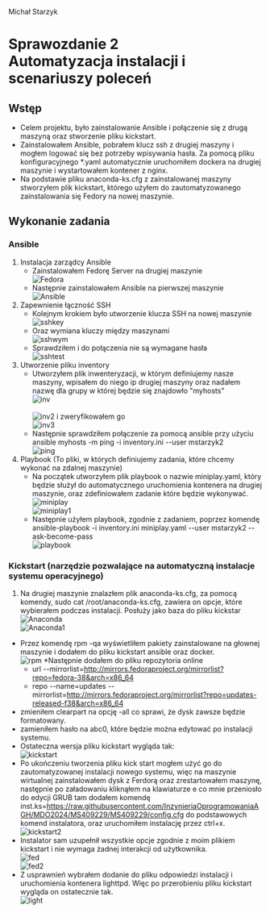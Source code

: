 Michał Starzyk
# Sprawozdanie 2 <br> Automatyzacja instalacji i scenariuszy poleceń
## Wstęp
* Celem projektu, było zainstalowanie Ansible i połączenie się z drugą maszyną oraz stworzenie pliku kickstart.
* Zainstalowałem Ansible, pobrałem klucz ssh z drugiej maszyny i mogłem logować się bez potrzeby wpisywania hasła. Za pomocą pliku konfiguracyjnego *.yaml automatycznie uruchomiłem dockera na drugiej maszynie i wystartowałem kontener z nginx.
* Na podstawie pliku anaconda-ks.cfg z zainstalowanej maszyny stworzyłem plik kickstart, którego użyłem do zautomatyzowanego zainstalowania się Fedory na nowej maszynie.
## Wykonanie zadania
### Ansible
1. Instalacja zarządcy Ansible
   * Zainstalowałem Fedorę Server na drugiej maszynie 
<br> ![Fedora](Fedora.png) <br> 
   - Następnie zainstalowałem Ansible na pierwszej maszynie
 <br> ![Ansible](Ansible.png)
2. Zapewnienie łączność SSH
   * Kolejnym krokiem było utworzenie klucza SSH na nowej maszynie 
<br> ![sshkey](sshkey.png)
   * Oraz wymiana kluczy między maszynami 
<br> ![sshwym](sshwym.png)
   * Sprawdziłem i do połączenia nie są wymagane hasła
 <br> ![sshtest](sshtest.png)
3. Utworzenie pliku inventory 
   * Utworzyłem plik inwenteryzacji, w którym definiujemy nasze maszyny, wpisałem do niego ip drugiej maszyny oraz nadałem nazwę dla grupy w której będzie się znajdowło "myhosts" 
<br> ![inv]( inv.png) <br> 
<br> ![inv2]( inv2.png)
i zweryfikowałem go
 <br> ![inv3](inv3.png)
   * Następnie sprawdziłem połączenie za pomocą ansible przy użyciu ansible myhosts -m ping -i inventory.ini --user mstarzyk2
<br> ![ping](ping.png)
4. Playbook (To pliki, w których definiujemy zadania, które chcemy wykonać na zdalnej maszynie)
   * Na początek utworzyłem plik playbook o nazwie miniplay.yaml, który będzie służył do automatycznego uruchomienia kontenera na drugiej maszynie, oraz zdefiniowałem zadanie które będzie wykonywać.
 <br> ![miniplay]( miniplay.png)
<br> ![miniplay1]( miniplay1.png)
   * Następnie użyłem playbook, zgodnie z zadaniem, poprzez komendę ansible-playbook -i inventory.ini miniplay.yaml --user mstarzyk2 --ask-become-pass
<br> ![playbook]( playbook.png)

  ### Kickstart (narzędzie pozwalające na automatyczną instalacje systemu operacyjnego)
1.	Na drugiej maszynie znalazłem plik anaconda-ks.cfg, za pomocą komendy, sudo cat /root/anaconda-ks.cfg, zawiera on opcje, które wybierałem podczas instalacji. Posłuży jako baza do pliku kickstar
 <br> ![Anaconda](Anaconda.png)
<br> ![Anaconda1](Anaconda1.png)
   * Przez komendę rpm -qa wyświetliłem pakiety zainstalowane na głownej maszynie i dodałem do pliku kickstart ansible oraz docker.
<br> ![rpm](rpm.png)
   *Następnie dodałem do pliku repozytoria online 
     * url --mirrorlist=http://mirrors.fedoraproject.org/mirrorlist?repo=fedora-38&arch=x86_64
     * repo --name=updates --mirrorlist=http://mirrors.fedoraproject.org/mirrorlist?repo=updates-released-f38&arch=x86_64
   * zmieniłem clearpart na opcję -all co sprawi, że dysk zawsze będzie formatowany.
   * zamieniłem hasło na abc0, które będzie można edytować po instalacji systemu.
   * Ostateczna wersja pliku kickstart wygląda tak:
 <br> ![kickstart](kickstart.png)
   * Po ukończeniu tworzenia pliku kick start mogłem użyć go do zautomatyzowanej instalacji nowego systemu, więc na maszynie wirtualnej zainstalowałem dysk z Ferdorą oraz zrestartowałem maszynę, następnie po załadowaniu kliknąłem na klawiaturze e co mnie przeniosło do edycji GRUB tam dodałem komendę inst.ks=https://raw.githubusercontent.com/InzynieriaOprogramowaniaAGH/MDO2024/MS409229/MS409229/config.cfg do podstawowych komend instalatora, oraz uruchomiłem instalację przez ctrl+x.
<br> ![kickstart2](kickstart2.png)
   * Instalator sam uzupełnił wszystkie opcje zgodnie z moim plikiem kickstart i nie wymaga żadnej interakcji od użytkownika.
 <br> ![fed](fed.png)
<br> ![fed2](fed2.png)
* Z usprawnień wybrałem dodanie do pliku odpowiedzi instalacji i uruchomienia kontenera lighttpd. Więc po przerobieniu pliku kickstart wygląda on ostatecznie tak.
<br> ![light](light.png)

